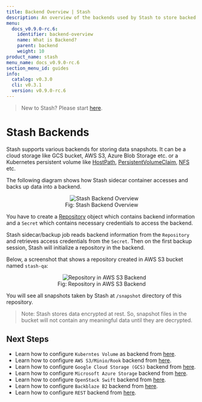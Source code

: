 ```yaml
---
title: Backend Overview | Stash
description: An overview of the backends used by Stash to store backed up data.
menu:
  docs_v0.9.0-rc.6:
    identifier: backend-overview
    name: What is Backend?
    parent: backend
    weight: 10
product_name: stash
menu_name: docs_v0.9.0-rc.6
section_menu_id: guides
info:
  catalog: v0.3.0
  cli: v0.3.1
  version: v0.9.0-rc.6
---
```


> New to Stash? Please start [here](/docs/v0.9.0-rc.6/concepts/README).

# Stash Backends

Stash supports various backends for storing data snapshots. It can be a cloud storage like GCS bucket, AWS S3, Azure Blob Storage etc. or a Kubernetes persistent volume like [HostPath](https://kubernetes.io/docs/concepts/storage/volumes/#hostpath), [PersistentVolumeClaim](https://kubernetes.io/docs/concepts/storage/volumes/#persistentvolumeclaim), [NFS](https://kubernetes.io/docs/concepts/storage/volumes/#nfs) etc.

The following diagram shows how Stash sidecar container accesses and backs up data into a backend.

<figure align="center">
  <img alt="Stash Backend Overview" src="/docs/v0.9.0-rc.6/images/guides/latest/backends/backend_overview.svg">
  <figcaption align="center">Fig: Stash Backend Overview</figcaption>
</figure>

You have to create a [Repository](/docs/v0.9.0-rc.6/concepts/crds/repository) object which contains backend information and a `Secret` which contains necessary credentials to access the backend.

Stash sidecar/backup job reads backend information from the `Repository` and retrieves access credentials from the `Secret`. Then on the first backup session, Stash will initialize a repository in the backend.

Below, a screenshot that shows a repository created in AWS S3 bucket named `stash-qa`:

<figure align="center">
  <img alt="Repository in AWS S3 Backend" src="/docs/v0.9.0-rc.6/images/guides/latest/backends/s3_repository.png">
  <figcaption align="center">Fig: Repository in AWS S3 Backend</figcaption>
</figure>

You will see all snapshots taken by Stash at `/snapshot` directory of this repository.

> Note: Stash stores data encrypted at rest. So, snapshot files in the bucket will not contain any meaningful data until they are decrypted.

## Next Steps

- Learn how to configure `Kuberntes Volume` as backend from [here](/docs/v0.9.0-rc.6/guides/latest/backends/local).
- Learn how to configure `AWS S3/Minio/Rook` backend from [here](/docs/v0.9.0-rc.6/guides/latest/backends/s3).
- Learn how to configure `Google Cloud Storage (GCS)` backend from [here](/docs/v0.9.0-rc.6/guides/latest/backends/gcs).
- Learn how to configure `Microsoft Azure Storage` backend from [here](/docs/v0.9.0-rc.6/guides/latest/backends/azure).
- Learn how to configure `OpenStack Swift` backend from [here](/docs/v0.9.0-rc.6/guides/latest/backends/swift).
- Learn how to configure `Backblaze B2` backend from [here](/docs/v0.9.0-rc.6/guides/latest/backends/b2).
- Learn how to configure `REST` backend from [here](/docs/v0.9.0-rc.6/guides/latest/backends/rest).
